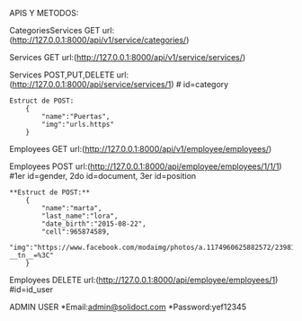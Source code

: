 APIS Y METODOS:

CategoriesServices GET
url: (http://127.0.0.1:8000/api/v1/service/categories/)

Services GET
url:(http://127.0.0.1:8000/api/v1/service/services/)

Services POST,PUT,DELETE
url:(http://127.0.0.1:8000/api/service/services/1) # id=category

    Estruct de POST:
        {
            "name":"Puertas",
            "img":"urls.https"
        }

Employees GET
url:(http://127.0.0.1:8000/api/v1/employee/employees/)

Employees POST
url:(http://127.0.0.1:8000/api/employee/employees/1/1/1) #1er id=gender, 2do id=document, 3er id=position

    **Estruct de POST:**
        {
            "name":"marta",
            "last_name":"lora",
            "date_birth":"2015-08-22",
            "cell":965874589,
            "img":"https://www.facebook.com/modaimg/photos/a.1174960625882572/2398135490231740/?__tn__=%3C"
        }

Employees DELETE
url:(http://127.0.0.1:8000/api/employee/employees/1) #id=id_user

ADMIN USER
*Email:admin@solidoct.com
*Password:yef12345
